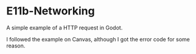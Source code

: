 # E11b-Networking
A simple example of a HTTP request in Godot.

I followed the example on Canvas, although I got the error code for some reason. 
